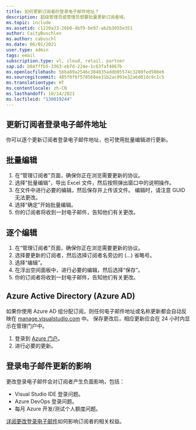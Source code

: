 ```yaml
---
title: 如何更新订阅者的登录电子邮件地址？
description: 超级管理员或管理员想要批量更新订阅者域。
ms.topic: include
ms.assetid: c1220a33-26b0-4bf9-be97-ab2b3055e351
author: CaityBuschlen
ms.author: cabuschl
ms.date: 06/01/2021
user.type: admin
tags: email
subscription.type: vl, cloud, retail, partner
sap.id: b84fffb5-3363-eb7d-224e-1c63faf4067b
ms.openlocfilehash: 56ba89a2546c384835addb05574c3280fed500e6
ms.sourcegitcommit: 485f0f6f578568ee31b2ac093e32a6d01dc9c1c5
ms.translationtype: HT
ms.contentlocale: zh-CN
ms.lasthandoff: 10/14/2021
ms.locfileid: "130019244"
---
```

## <a name="update-subscribers-sign-in-email-address"></a>更新订阅者登录电子邮件地址

你可以逐个更新订阅者登录电子邮件地址，也可使用批量编辑进行更新。 

##  <a name="bulk-edit"></a>批量编辑
1. 在“管理订阅者”页面，确保你正在浏览需要更新的协议。
2. 选择“批量编辑”，导出 Excel 文件，然后按照弹出窗口中的说明操作。
3. 在文件中进行必要的编辑，然后保存并上传该文件。 编辑时，请注意 GUID 无法更改。
4. 选择“确定”开始批量编辑。
5. 你的订阅者将收到一封电子邮件，告知他们有关更改。

## <a name="individual-edit"></a>逐个编辑 
1. 在“管理订阅者”页面，确保你正在浏览需要更新的协议。
2. 选择要更新的订阅者，然后选择订阅者名旁边的 (…) 省略号。
3. 选择“编辑”。
4. 在浮出空间面板中，进行必要的编辑，然后选择“保存”。
5. 你的订阅者将收到一封电子邮件，告知他们有关更改。

## <a name="azure-active-directory-azure-ad"></a>Azure Active Directory (Azure AD) 
如果你使用 Azure AD 组分配订阅，则任何电子邮件地址或名称更新都会自动反映在 [manage.visualstudio.com](https://manage.visualstudio.com) 中。 保存更改后，相应更新应会在 24 小时内显示在管理门户中。 
1. 登录到 [Azure 门户](https://portal.azure.com)。
2. 进行必要的更新。

## <a name="impact-of-sign-in-email-updates"></a>登录电子邮件更新的影响
更改登录电子邮件会对订阅者产生负面影响，包括：
- Visual Studio IDE 登录问题。
- Azure DevOps 登录问题。
- 每月 Azure 开发/测试个人额度问题。

[详阅更改登录电子邮件](https://docs.microsoft.com/visualstudio/subscriptions/subscription-level-changes)如何影响订阅者的相关权益。